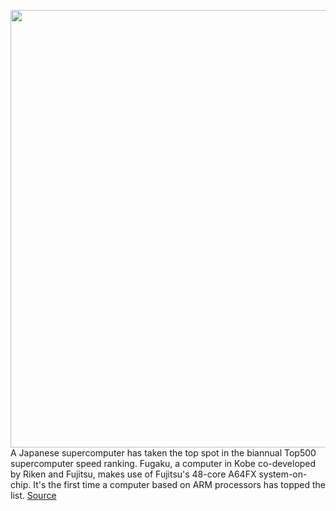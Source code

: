 <img src='https://cdn.vox-cdn.com/thumbor/AAtqRiQRF15FAwydd8KPVeth9Us=/0x0:1170x780/1200x800/filters:focal(492x297:678x483)/cdn.vox-cdn.com/uploads/chorus_image/image/66968762/Screen_Shot_2020_06_23_at_14.21.59.0.png' width='700px' /><br/>
A Japanese supercomputer has taken the top spot in the biannual Top500 supercomputer speed ranking. Fugaku, a computer in Kobe co-developed by Riken and Fujitsu, makes use of Fujitsu's 48-core A64FX system-on-chip. It's the first time a computer based on ARM processors has topped the list.
<a href='https://www.theverge.com/2020/6/23/21300097/fugaku-supercomputer-worlds-fastest-top500-riken-fujitsu-arm'> Source <a/>